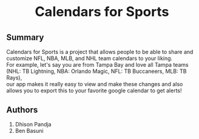 <h1 align="center" style="display: block; font-size: 2.5em; font-weight: bold; margin-block-start: 1em; margin-block-end: 1em;">
<a name="logo" href="https://www.calendarsforsports.com"></a>
  <br><br><strong>Calendars for Sports</strong>
</h1>

[Calendars for Sports Website]: https://www.calendarsforsports.com

## Summary
Calendars for Sports is a project that allows people to be able to share and customize NFL, NBA, MLB, and NHL team calendars to your liking.  
For example, let's say you are from Tampa Bay and love all Tampa teams (NHL: TB Lightning, NBA: Orlando Magic, NFL: TB Buccaneers, MLB: TB Rays),  
our app makes it really easy to view and make these changes and also allows you to export this to your favorite google calendar to get alerts!

## Authors
1. Dhison Pandja
2. Ben Basuni

